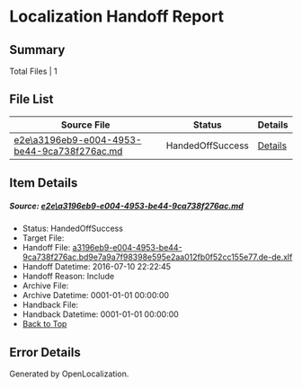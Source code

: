 # <a name='report-top'></a> Localization Handoff Report

## Summary
 Total Files | 1

## File List
 Source File | Status | Details 
 ----------- | ------ | ------- 
 [e2e\a3196eb9-e004-4953-be44-9ca738f276ac.md](https://github.com/OpenLocalizationTestOrg/oltest/blob/4c0dacd5e2b49bf6563c3983f19120e240b0a418/e2e/a3196eb9-e004-4953-be44-9ca738f276ac.md) | HandedOffSuccess | [Details](#2d6b98c0affb21bce2a643ffbdc0113df9cf8deb2)

## Item Details
##### <a name='2d6b98c0affb21bce2a643ffbdc0113df9cf8deb2'></a> Source: [e2e\a3196eb9-e004-4953-be44-9ca738f276ac.md](https://github.com/OpenLocalizationTestOrg/oltest/blob/4c0dacd5e2b49bf6563c3983f19120e240b0a418/e2e/a3196eb9-e004-4953-be44-9ca738f276ac.md)
* Status: HandedOffSuccess
* Target File: 
* Handoff File: [a3196eb9-e004-4953-be44-9ca738f276ac.bd9e7a9a7f98398e595e2aa012fb0f52cc155e77.de-de.xlf](https://github.com/OpenLocalizationTestOrg/olhandoff-e2e/blob/e27ba8f8170598257d543bd74ee65d6b528ce391/ol-handoff/OpenLocalizationTestOrg/oltest-dede-fly/ci/mt/a3196eb9-e004-4953-be44-9ca738f276ac.bd9e7a9a7f98398e595e2aa012fb0f52cc155e77.de-de.xlf)
* Handoff Datetime: 2016-07-10 22:22:45
* Handoff Reason: Include
* Archive File: 
* Archive Datetime: 0001-01-01 00:00:00
* Handback File: 
* Handback Datetime: 0001-01-01 00:00:00
* [Back to Top](#report-top)


## Error Details

Generated by OpenLocalization.
